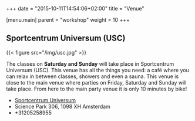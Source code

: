 +++
date = "2015-10-11T14:54:06+02:00"
title = "Venue"

[menu.main]
parent = "workshop"
weight = 10
+++

## Sportcentrum Universum (USC)

{{< figure src="/img/usc.jpg" >}}

The classes on **Saturday and Sunday** will take place in Sportcentrum
Universum (USC). This venue has all the things you need: a café where
you can relax in between classes, showers and even a sauna. This venue
is close to the main venue where parties on Friday, Saturday and Sunday
will take place. From here to the main party venue it is only 10 minutes
by bike!

* [Sportcentrum Universum](http://www.usc.uva.nl)
* Science Park 306, 1098 XH Amsterdam
* +31205258955

<div id="map" style="height: 320px;"></div>

<script src="http://cdn.leafletjs.com/leaflet/v0.7.7/leaflet.js"></script>
<script>
var map = L.map('map').setView([52.35579, 4.95642], 17);

L.tileLayer('http://{s}.tile.osm.org/{z}/{x}/{y}.png').addTo(map);
L.marker([52.35579, 4.95642, -0.09]).addTo(map)
    .bindPopup('Workshops @ USC')
    .openPopup();
</script>
